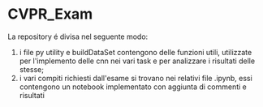 # CVPR_Exam
La repository é divisa nel seguente modo:
1) i file py utility e buildDataSet contengono delle funzioni utili, utilizzate per l'implemento delle cnn nei vari task e per analizzare i risultati delle stesse;
2) i vari compiti richiesti dall'esame si trovano nei relativi file .ipynb, essi contengono un notebook implementato con aggiunta di commenti e risultati
